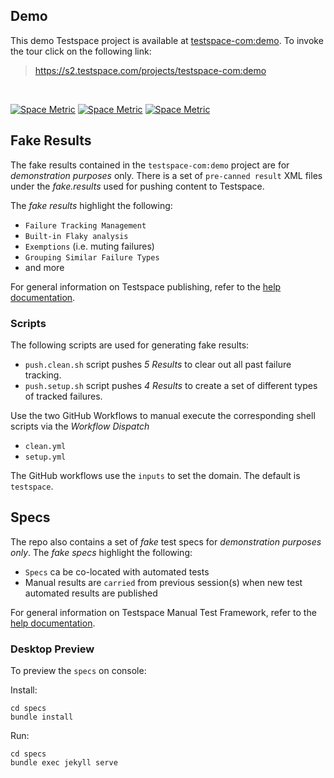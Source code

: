 ## Demo 
This demo Testspace project is available at [testspace-com:demo](https://s2.testspace.com/projects/testspace-com:demo). To invoke the tour click on the following link: 

> https://s2.testspace.com/projects/testspace-com:demo

<br>

[![Space Metric](https://s2.testspace.com/spaces/145811/badge?token=abd9fb053d807511f04d580d4a33c0c339f83f9b)](https://s2.testspace.com/spaces/145811?utm_campaign=badge&utm_medium=referral&utm_source=test "Test Cases") [![Space Metric](https://s2.testspace.com/spaces/145811/metrics/213463/badge?token=1a73ded23312ee6f224b1223dfcecee9494b31f6)](https://s2.testspace.com/spaces/145811/current/automated%20tests/Code%20Coverage?utm_campaign=badge&utm_medium=referral&utm_source=coverage "Code Coverage (lines)") [![Space Metric](https://s2.testspace.com/spaces/145811/metrics/152878/badge?token=a4490c3a7bcae7a2c5c65e72706b820c463608d5)](https://s2.testspace.com/spaces/145811/current/Issues?utm_campaign=badge&utm_medium=referral&utm_source=issues "Issues")

## Fake Results
The fake results contained in the `testspace-com:demo` project are for *demonstration purposes* only. There is a set of `pre-canned result` XML files under the *fake.results* used for pushing content to Testspace. 

The *fake results* highlight the following:

- `Failure Tracking Management`
- `Built-in Flaky analysis`
- `Exemptions` (i.e. muting failures)
- `Grouping Similar Failure Types`
- and more

For general information on Testspace publishing, refer to the [help documentation](https://help.testspace.com/publish/overview).

### Scripts 

The following scripts are used for generating fake results:

- `push.clean.sh` script pushes *5 Results* to clear out all past failure tracking. 
- `push.setup.sh` script pushes *4 Results* to create a set of different types of tracked failures. 

Use the two GitHub Workflows to manual execute the corresponding shell scripts via the *Workflow Dispatch*
- `clean.yml`
- `setup.yml`

The GitHub workflows use the `inputs` to set the domain. The default is `testspace`. 

## Specs
The repo also contains a set of *fake* test specs for *demonstration purposes only*. The *fake specs* highlight the following:

- `Specs` ca be co-located with automated tests 
- Manual results are `carried` from previous session(s) when new test automated results are published


For general information on Testspace Manual Test Framework, refer to the [help documentation](https://help.testspace.com/manual/overview).

### Desktop Preview
To preview the `specs` on console:

Install:
```
cd specs
bundle install
```

Run:
```
cd specs
bundle exec jekyll serve
```
